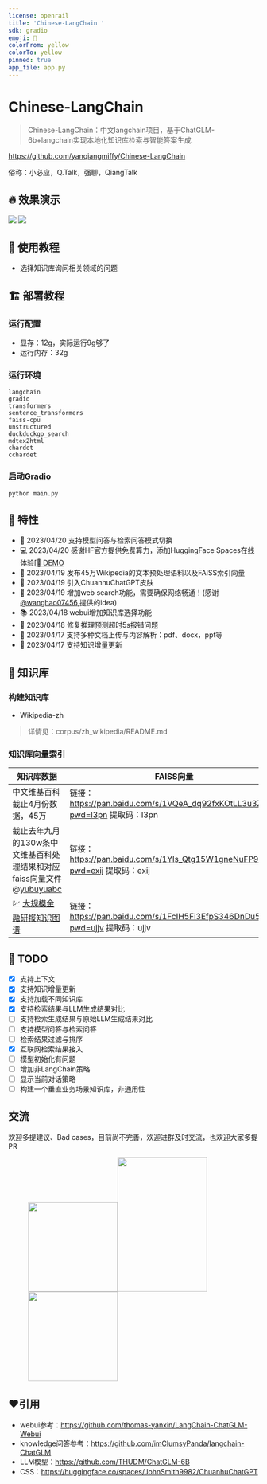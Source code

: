 ```yaml
---
license: openrail
title: 'Chinese-LangChain '
sdk: gradio
emoji: 🚀
colorFrom: yellow
colorTo: yellow
pinned: true
app_file: app.py
---
```


# Chinese-LangChain

> Chinese-LangChain：中文langchain项目，基于ChatGLM-6b+langchain实现本地化知识库检索与智能答案生成

https://github.com/yanqiangmiffy/Chinese-LangChain

俗称：小必应，Q.Talk，强聊，QiangTalk

## 🔥 效果演示

![](https://github.com/yanqiangmiffy/Chinese-LangChain/blob/master/images/web_demos/v1.png)
![](https://github.com/yanqiangmiffy/Chinese-LangChain/blob/master/images/web_demos/v3.png)

## 🚋 使用教程

- 选择知识库询问相关领域的问题

## 🏗️ 部署教程

### 运行配置

- 显存：12g，实际运行9g够了
- 运行内存：32g

### 运行环境

```text
langchain
gradio
transformers
sentence_transformers
faiss-cpu
unstructured
duckduckgo_search
mdtex2html
chardet
cchardet
```

### 启动Gradio

```shell
python main.py
```

## 🚀 特性

- 🔭 2023/04/20 支持模型问答与检索问答模式切换
- 💻 2023/04/20 感谢HF官方提供免费算力，添加HuggingFace
  Spaces在线体验[[🤗 DEMO](https://huggingface.co/spaces/ChallengeHub/Chinese-LangChain)
- 🧫 2023/04/19 发布45万Wikipedia的文本预处理语料以及FAISS索引向量
- 🐯 2023/04/19 引入ChuanhuChatGPT皮肤
- 📱 2023/04/19 增加web search功能，需要确保网络畅通！(感谢[@wanghao07456](https://github.com/wanghao07456),提供的idea)
- 📚 2023/04/18 webui增加知识库选择功能
- 🚀 2023/04/18 修复推理预测超时5s报错问题
- 🎉 2023/04/17 支持多种文档上传与内容解析：pdf、docx，ppt等
- 🎉 2023/04/17 支持知识增量更新

[//]: # (- 支持检索结果与LLM生成结果对比)

## 🧰 知识库

### 构建知识库

- Wikipedia-zh

> 详情见：corpus/zh_wikipedia/README.md

### 知识库向量索引

| 知识库数据                                                                         | FAISS向量                                                              |
|-------------------------------------------------------------------------------|----------------------------------------------------------------------|
| 中文维基百科截止4月份数据，45万                                                             | 链接：https://pan.baidu.com/s/1VQeA_dq92fxKOtLL3u3Zpg?pwd=l3pn 提取码：l3pn |
| 截止去年九月的130w条中文维基百科处理结果和对应faiss向量文件 @[yubuyuabc](https://github.com/yubuyuabc) | 链接：https://pan.baidu.com/s/1Yls_Qtg15W1gneNuFP9O_w?pwd=exij 提取码：exij |
| 💹 [大规模金融研报知识图谱](http://openkg.cn/dataset/fr2kg)                              | 链接：https://pan.baidu.com/s/1FcIH5Fi3EfpS346DnDu51Q?pwd=ujjv 提取码：ujjv |

## 🔨 TODO

* [x] 支持上下文
* [x] 支持知识增量更新
* [x] 支持加载不同知识库
* [x] 支持检索结果与LLM生成结果对比
* [ ] 支持检索生成结果与原始LLM生成结果对比
* [ ] 支持模型问答与检索问答
* [ ] 检索结果过滤与排序
* [x] 互联网检索结果接入
* [ ] 模型初始化有问题
* [ ] 增加非LangChain策略
* [ ] 显示当前对话策略
* [ ] 构建一个垂直业务场景知识库，非通用性

## 交流

欢迎多提建议、Bad cases，目前尚不完善，欢迎进群及时交流，也欢迎大家多提PR</br>

<figure class="third">
    <img src="https://raw.githubusercontent.com/yanqiangmiffy/Chinese-LangChain/master/images/ch.jpg" width="180px"><img src="https://raw.githubusercontent.com/yanqiangmiffy/Chinese-LangChain/master/images/chatgroup.jpg" width="180px" height="270px"><img src="https://raw.githubusercontent.com/yanqiangmiffy/Chinese-LangChain/master/images/personal.jpg" width="180px">
</figure>

## ❤️引用

- webui参考：https://github.com/thomas-yanxin/LangChain-ChatGLM-Webui
- knowledge问答参考：https://github.com/imClumsyPanda/langchain-ChatGLM
- LLM模型：https://github.com/THUDM/ChatGLM-6B
- CSS：https://huggingface.co/spaces/JohnSmith9982/ChuanhuChatGPT